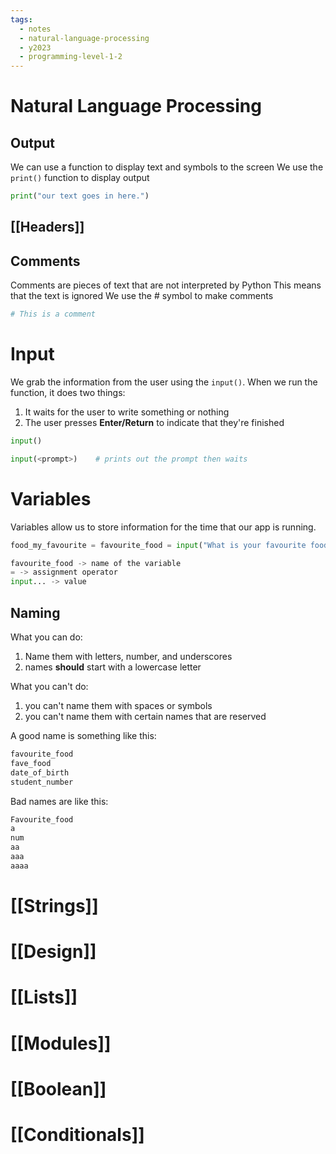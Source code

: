 ```yaml
---
tags:
  - notes
  - natural-language-processing
  - y2023
  - programming-level-1-2
---
```

# Natural Language Processing

## Output
We can use a function to display text and symbols to the screen
We use the `print()` function to display output

```python
print("our text goes in here.")
```

## [[Headers]]

## Comments
Comments are pieces of text that are not interpreted by Python
This means that the text is ignored
We use the # symbol to make comments

```python
# This is a comment
```

# Input
We grab the information from the user using the `input()`.
When we run the function, it does two things:
1. It waits for the user to write something or nothing
2. The user presses **Enter/Return** to indicate that they're finished

```python
input()

input(<prompt>)    # prints out the prompt then waits
```

# Variables
Variables allow us to store information for the time that our app
is running.

 ```python
food_my_favourite = favourite_food = input("What is your favourite food?")

favourite_food -> name of the variable
= -> assignment operator
input... -> value


```

## Naming

What you can do:
1. Name them with letters, number, and underscores
2. names **should** start with a lowercase letter

What you can't do:
1. you can't name them with spaces or symbols
2. you can't name them with certain names that are reserved

A good name is something like this:

```python
favourite_food
fave_food
date_of_birth
student_number
```

Bad names are like this:

```python
Favourite_food
a
num
aa
aaa
aaaa
```


# [[Strings]]

# [[Design]]

# [[Lists]]

# [[Modules]]

# [[Boolean]]

# [[Conditionals]]






